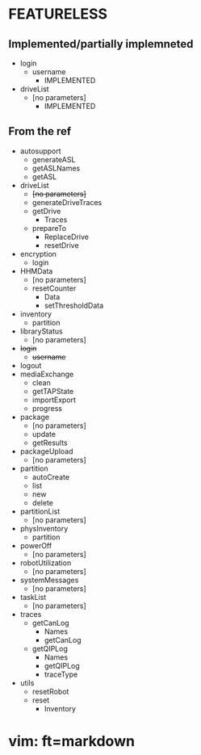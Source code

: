 FEATURELESS
===========

Implemented/partially implemneted
---------------------------------
  * login
      * username 
        * IMPLEMENTED
  * driveList
      * [no parameters] 
        * IMPLEMENTED

From the ref
------------
  * autosupport
      * generateASL 
      * getASLNames 
      * getASL 
  * driveList
      * ~~[no parameters]~~
      * generateDriveTraces 
    * getDrive
      * Traces 
    * prepareTo
      * ReplaceDrive 
      * resetDrive 
  * encryption
      * login 
  * HHMData
      * [no parameters] 
    * resetCounter
      * Data 
      * setThresholdData 
  * inventory
      * partition 
  * libraryStatus
      * [no parameters] 
  * ~~login~~
      * ~~username~~ 
  * logout
  * mediaExchange
      * clean 
      * getTAPState 
      * importExport 
      * progress 
  * package
      * [no parameters] 
      * update 
      * getResults 
  * packageUpload
      * [no parameters] 
  * partition
      * autoCreate 
      * list 
      * new 
      * delete 
  * partitionList
      * [no parameters] 
  * physInventory
      * partition 
  * powerOff
      * [no parameters] 
  * robotUtilization
      * [no parameters] 
  * systemMessages
      * [no parameters] 
  * taskList
      * [no parameters] 
  * traces
    * getCanLog
      * Names 
      * getCanLog 
    * getQIPLog
      * Names 
      * getQIPLog 
      * traceType 
  * utils
      * resetRobot 
    * reset
      * Inventory 

# vim: ft=markdown

